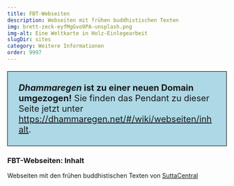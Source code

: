 ```yaml
---
title: FBT-Webseiten
description: Webseiten mit frühen buddhistischen Texten
img: brett-zeck-eyfMgGvo9PA-unsplash.png
img-alt: Eine Weltkarte in Holz-Einlegearbeit
slugDir: sites
category: Weitere Informationen
order: 9997
---
```


<p style="padding: 25px;
  border: thin solid black;
  background-color: lightblue;
  padding: 25px;
  font-size: 20px;"
><b><em>Dhammaregen</em> ist zu einer neuen Domain umgezogen!</b> Sie finden das Pendant zu dieser Seite jetzt unter <a href="https://dhammaregen.net/#/wiki/webseiten/inhalt">https://dhammaregen.net/#/wiki/webseiten/inhalt</a>.
</p>

### FBT-Webseiten: Inhalt
Webseiten mit den frühen buddhistischen Texten von [SuttaCentral](https://suttacentral.net)

